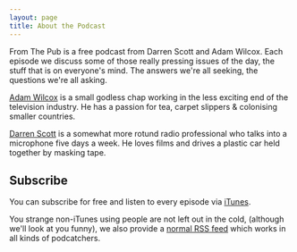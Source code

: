 ```yaml
---
layout: page
title: About the Podcast
---
```


From The Pub is a free podcast from Darren Scott and Adam Wilcox. Each episode we discuss some of those really pressing issues of the day, the stuff that is on everyone's mind. The answers we're all seeking, the questions we're all asking.

[Adam Wilcox](http://adamwilcox.org/) is a small godless chap working in the less exciting end of the television industry. He has a passion for tea, carpet slippers & colonising smaller countries.

[Darren Scott](http://www.darrenscottshow.com/) is a somewhat more rotund radio professional who talks into a microphone five days a week. He loves films and drives a plastic car held together by masking tape.


## Subscribe

You can subscribe for free and listen to every episode via [iTunes](http://itunes.apple.com/WebObjects/MZStore.woa/wa/viewPodcast?id=336250525).

You strange non-iTunes using people are not left out in the cold, (although we'll look at you funny), we also provide a [normal RSS feed](http://feeds2.feedburner.com/fromthepub) which works in all kinds of podcatchers.